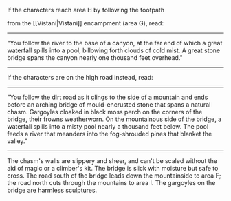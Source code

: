 If the characters reach area H by following the footpath

from the [[Vistani|Vistani]] encampment (area G), read:
________________________________________________

"You follow the river to the base of a canyon, at the far end of which a great waterfall spills into a pool, billowing forth clouds of cold mist. A great stone bridge spans the canyon nearly one thousand feet overhead."
________________________________________________

If the characters are on the high road instead, read:
________________________________________________

"You follow the dirt road as it clings to the side of a mountain and ends before an arching bridge of mould-encrusted stone that spans a natural chasm. Gargoyles cloaked in black moss perch on the corners of the bridge, their frowns weatherworn. On the mountainous side of the bridge, a waterfall spills into a misty pool nearly a thousand feet below. The pool feeds a river that meanders into the fog-shrouded pines that blanket the valley."
________________________________________________


The chasm's walls are slippery and sheer, and can't be scaled without the aid of magic or a climber's kit.
The bridge is slick with moisture but safe to cross.
The road south of the bridge leads down the mountainside to area F; the road north cuts through the mountains to area I.
The gargoyles on the bridge are harmless sculptures.